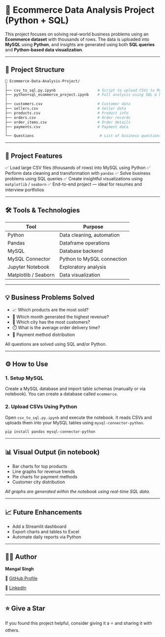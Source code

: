 # 🛒 Ecommerce Data Analysis Project (Python + SQL)

This project focuses on solving real-world business problems using an **Ecommerce dataset** with thousands of rows. The data is uploaded into **MySQL** using **Python**, and insights are generated using both **SQL queries** and **Python-based data visualization**.

---

## 📂 Project Structure

```bash
📁 Ecommerce-Data-Analysis-Project/
│
├── csv_to_sql.py.ipynb                   # Script to upload CSVs to MySQL
├── python+sql_ecommerce_project.ipynb    # Full analysis using SQL & Python
│
├── customers.csv                         # Customer data
├── sellers.csv                           # Seller data
├── products.csv                          # Product info
├── orders.csv                            # Order records
├── order_items.csv                       # Order details
├── payments.csv                          # Payment data
│
└── Questions                              # List of business questions
````

---

## 🚀 Project Features

✅ Load large CSV files (thousands of rows) into MySQL using Python
✅ Perform data cleaning and transformation with `pandas`
✅ Solve business problems using SQL queries
✅ Create insightful visualizations using `matplotlib` / `seaborn`
✅ End-to-end project — ideal for resumes and interview portfolios

---

## 🛠️ Tools & Technologies

| Tool                 | Purpose                    |
| -------------------- | -------------------------- |
| Python               | Data cleaning, automation  |
| Pandas               | Dataframe operations       |
| MySQL                | Database backend           |
| MySQL Connector      | Python to MySQL connection |
| Jupyter Notebook     | Exploratory analysis       |
| Matplotlib / Seaborn | Data visualization         |

---

## 💡 Business Problems Solved

* 📈 Which products are the most sold?
* 💸 Which month generated the highest revenue?
* 📍 Which city has the most customers?
* ⏱️ What is the average order delivery time?
* 🔄 Payment method distribution

All questions are solved using SQL and/or Python.

---

## ⚙️ How to Use

### 1. Setup MySQL

Create a MySQL database and import table schemas (manually or via notebook).
You can create a database called `ecommerce`.

### 2. Upload CSVs Using Python

Open `csv_to_sql.py.ipynb` and execute the notebook.
It reads CSVs and uploads them into your MySQL tables using `mysql-connector-python`.

```bash
pip install pandas mysql-connector-python
```

---

## 📊 Visual Output (in notebook)

* Bar charts for top products
* Line graphs for revenue trends
* Pie charts for payment methods
* Customer city distribution

*All graphs are generated within the notebook using real-time SQL data.*

---

## 📈 Future Enhancements

* Add a Streamlit dashboard
* Export charts and tables to Excel
* Automate daily reports via Python

---

## 🙋‍♂️ Author

**Mangal Singh**

📌 [GitHub Profile](https://github.com/mangal-singh001)

📌 [LinkedIn](https://www.linkedin.com/in/mangal-singh123)

---

## ⭐ Give a Star

If you found this project helpful, consider giving it a ⭐ and sharing it with others.
